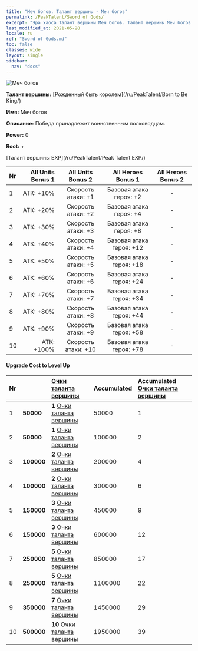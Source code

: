 ```yaml
---
title: "Меч богов. Талант вершины - Меч богов"
permalink: /PeakTalent/Sword of Gods/
excerpt: "Эра хаоса Талант вершины Меч богов. Талант вершины Меч богов. Меч богов"
last_modified_at: 2021-05-28
locale: ru
ref: "Sword of Gods.md"
toc: false
classes: wide
layout: single
sidebar:
  nav: "docs"
---
```


  ![Меч богов](/images/pt/talent_4501.png)

  **Талант вершины:** [Рожденный быть королем](/ru/PeakTalent/Born to Be King/)

  **Имя:** Меч богов

  **Описание:** Победа принадлежит воинственным полководцам.

  **Power:** 0

  **Root:** +

  [Талант вершины EXP](/ru/PeakTalent/Peak Talent EXP/)

  | Nr | All Units Bonus 1 | All Units Bonus 2 | All Heroes Bonus 1 | All Heroes Bonus 2 |
  |:---|--------------:|:-------------:|:-------------:|:-------------:|
  | 1 | АТК: +10% | Скорость атаки: +1 | Базовая атака героя: +2 | - |
  | 2 | АТК: +20% | Скорость атаки: +2 | Базовая атака героя: +4 | - |
  | 3 | АТК: +30% | Скорость атаки: +3 | Базовая атака героя: +8 | - |
  | 4 | АТК: +40% | Скорость атаки: +4 | Базовая атака героя: +12 | - |
  | 5 | АТК: +50% | Скорость атаки: +5 | Базовая атака героя: +18 | - |
  | 6 | АТК: +60% | Скорость атаки: +6 | Базовая атака героя: +24 | - |
  | 7 | АТК: +70% | Скорость атаки: +7 | Базовая атака героя: +34 | - |
  | 8 | АТК: +80% | Скорость атаки: +8 | Базовая атака героя: +44 | - |
  | 9 | АТК: +90% | Скорость атаки: +9 | Базовая атака героя: +58 | - |
  | 10 | АТК: +100% | Скорость атаки: +10 | Базовая атака героя: +78 | - |


#### Upgrade Cost to Level Up

  | Nr | <i class="fas fa-coins"/> | [Очки таланта вершины](/ItemsRU/con_934/) | Accumulated <i class="fas fa-coins"/> | Accumulated [Очки таланта вершины](/ItemsRU/con_934/) |
  |:---|:--------------|:-------------|:-------------|:-------------|
  | 1 | **50000** | **1** [Очки таланта вершины](/ItemsRU/con_934/) | 50000 | 1 |
  | 2 | **50000** | **1** [Очки таланта вершины](/ItemsRU/con_934/) | 100000 | 2 |
  | 3 | **100000** | **2** [Очки таланта вершины](/ItemsRU/con_934/) | 200000 | 4 |
  | 4 | **100000** | **2** [Очки таланта вершины](/ItemsRU/con_934/) | 300000 | 6 |
  | 5 | **150000** | **3** [Очки таланта вершины](/ItemsRU/con_934/) | 450000 | 9 |
  | 6 | **150000** | **3** [Очки таланта вершины](/ItemsRU/con_934/) | 600000 | 12 |
  | 7 | **250000** | **5** [Очки таланта вершины](/ItemsRU/con_934/) | 850000 | 17 |
  | 8 | **250000** | **5** [Очки таланта вершины](/ItemsRU/con_934/) | 1100000 | 22 |
  | 9 | **350000** | **7** [Очки таланта вершины](/ItemsRU/con_934/) | 1450000 | 29 |
  | 10 | **500000** | **10** [Очки таланта вершины](/ItemsRU/con_934/) | 1950000 | 39 |
